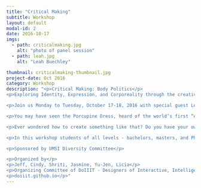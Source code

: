 ```yaml
---
title: "Critical Making"
subtitle: Workshop
layout: default
modal-id: 2
date: 2016-10-17
imgs: 
  - path: criticalmaking.jpg
    alt: "photo of panel session"
  - path: leah.jpg
    alt: "Leah Buechley"

thumbnail: criticalmaking-thumbnail.jpg
project-date: Oct 2016
category: Workshop
description: "<p>Critical Making: Body Politics</p>
<p>Exploring Identity, Expression, and Corporeality through the creative process</p>

<p>Join us Monday to Tuesday, October 17-18, 2016 with special guest Leah Buechley, former MIT Media Lab professor and creator of Lilypad Arduino, for an hands-on interactive workshop on creating expressive wearables.</p>

<p>You may have seen the Porcupine Dress, heard of the world’s first “eyeborg”, or be a fan of Viktoria Modesta’s fusion of fashion, music, and prosthetics.</p>

<p>Ever wondered how to create something like that? Do you have your own story to tell through design and making?</p>

<p>In this workshop students of all levels - bachelors, masters, and PhD - will learn about and discuss critical making from a variety of perspectives, join a team of 2 -3 others to design and prototype their own wearable, and have an opportunity to hear Leah's personal journey. Workshop sessions include an overview of critical making, wearable technology tutorial, issues related to body politics, and a make-a-thon. The event culminates in a panel discussion with Leah and invited guests, followed by presentations of prototypes and discussion.</p>

<p>Sponsored by UMSI Diversity Committee</p>

<p>Organized by</p>
<p>Jeff, Cindy, Shriti, Jasmine, Yu-Jen, Licia</p>
<p>Organizing Committee of DoIIIT - Designers of Interactive, Intelligent, and Interconnected Things</p>
<p>doiiit.github.io</p>"
---
```

